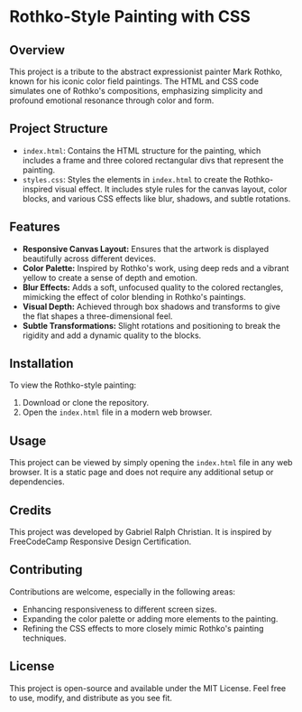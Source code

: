# Rothko-Style Painting with CSS

## Overview

This project is a tribute to the abstract expressionist painter Mark Rothko, known for his iconic color field paintings. The HTML and CSS code simulates one of Rothko's compositions, emphasizing simplicity and profound emotional resonance through color and form.

## Project Structure

- `index.html`: Contains the HTML structure for the painting, which includes a frame and three colored rectangular divs that represent the painting.
- `styles.css`: Styles the elements in `index.html` to create the Rothko-inspired visual effect. It includes style rules for the canvas layout, color blocks, and various CSS effects like blur, shadows, and subtle rotations.

## Features

- **Responsive Canvas Layout:** Ensures that the artwork is displayed beautifully across different devices.
- **Color Palette:** Inspired by Rothko's work, using deep reds and a vibrant yellow to create a sense of depth and emotion.
- **Blur Effects:** Adds a soft, unfocused quality to the colored rectangles, mimicking the effect of color blending in Rothko's paintings.
- **Visual Depth:** Achieved through box shadows and transforms to give the flat shapes a three-dimensional feel.
- **Subtle Transformations:** Slight rotations and positioning to break the rigidity and add a dynamic quality to the blocks.

## Installation

To view the Rothko-style painting:

1. Download or clone the repository.
2. Open the `index.html` file in a modern web browser.

## Usage

This project can be viewed by simply opening the `index.html` file in any web browser. It is a static page and does not require any additional setup or dependencies.

## Credits
This project was developed by Gabriel Ralph Christian. It is inspired by FreeCodeCamp Responsive Design Certification.

## Contributing

Contributions are welcome, especially in the following areas:

- Enhancing responsiveness to different screen sizes.
- Expanding the color palette or adding more elements to the painting.
- Refining the CSS effects to more closely mimic Rothko's painting techniques.

## License

This project is open-source and available under the MIT License. Feel free to use, modify, and distribute as you see fit.
